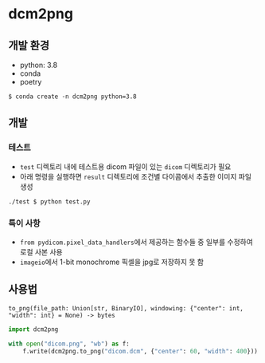 # dcm2png

## 개발 환경

* python: 3.8
* conda
* poetry

```
$ conda create -n dcm2png python=3.8
```

## 개발

### 테스트

* `test` 디렉토리 내에 테스트용 dicom 파일이 있는 `dicom` 디렉토리가 필요
* 아래 명령을 실행하면 `result` 디렉토리에 조건별 다이콤에서 추출한 이미지 파일 생성

```
./test $ python test.py
```

### 특이 사항

* `from pydicom.pixel_data_handlers`에서 제공하는 함수들 중 일부를 수정하여 로컬 사본 사용
* `imageio`에서 1-bit monochrome 픽셀을 jpg로 저장하지 못 함

## 사용법

`to_png(file_path: Union[str, BinaryIO], windowing: {"center": int, "width": int} = None) -> bytes`

```python
import dcm2png

with open("dicom.png", "wb") as f:
    f.write(dcm2png.to_png("dicom.dcm", {"center": 60, "width": 400}))
```